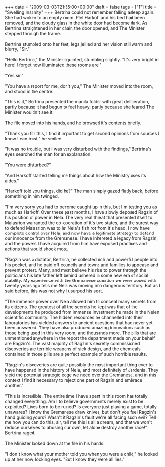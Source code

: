 +++
date = "2009-03-03T21:35:00+00:00"
draft = false
tags = ["1"]
title = "Swelling Insanity"
+++
Bertrina could not remember falling asleep again. She had woken to an empty room. Plel Harkoff and his bed had been removed, and the cloudy glass in the white door had become dark. As Bertrina straightened in her chair, the door opened, and The Minister stepped through the frame.<br/><br/>Bertrina stumbled onto her feet, legs jellied and her vision still warm and blurry, "Sir."<br/><br/>"Hello Bertrina," the Minister squinted, stumbling slightly. "It's very bright in here! I forget how illuminated these rooms are!"<br/><br/>"Yes sir."<br/><br/>"You have a report for me, don't you," The Minister moved into the room, and stood in the centre.<br/><br/>"This is it," Bertrina presented the manila folder with great deliberation, partly because it had begun to feel heavy, partly because she feared The Minister wouldn't see it.<br/><br/>The file moved into his hands, and he browsed it's contents briefly.<br/><br/>"Thank you for this, I find it important to get second opinions from sources I know I can trust," he smiled.<br/><br/>"It was no trouble, but I was very disturbed with the findings," Bertrina's eyes searched the man for an explanation.<br/><br/>"You were disturbed?"<br/><br/>"And Harkoff started telling me things about how the Ministry uses its aides."<br/><br/>"Harkoff told you things, did he?" The man simply gazed flatly back, before something in him twinged.<br/><br/>"I'm very sorry you had to become caught up in this, but I'm testing you as much as Harkoff. Over these past months, I have slowly deposed Ragzin of his position of power in Nela. The very real threat that presented itself to Malasrion warranted the co-operation of it's two states, and the surest way to defend Malasrion was to let Nela's fish rot from it's head. I now have complete control over Nela, and now have a legitimate strategy to defend our innocence from the Gremanese. I have inhereted a legacy from Ragzin, and the powers I have acquired from him have exposed practices and actions that would shock most.<br/><br/>"Ragzin was a dictator, Bertrina, he collected rich and powerful people into his pocket, and he paid off councils and towns and families to appease and prevent protest. Many, and most believe his rise to power through the politicians his late father left behind ushered in some new era of social stability. My experience with the Gremanese question we were posed with twenty years ago tells me Nela was moving into dangerous territory. But as I said before, this was not why I usurped his seat.<br/><br/>"The immense power over Nela allowed him to conceal many secrets from its citizens. The greatest of all the secrets he kept was that of the developments he produced from immense investment he made in the Nelen scientific community. The hidden resources he channelled into their laboratories has yielded answers to ancient questions that had never yet been answered. They have also produced amazing innovations such as those being used in this very room, and thousands more. The pills that are unmentioned anywhere in the report the department made on your behalf are Ragzin's. The vast majority of Ragzin's secretly commissioned discoveries are terrible weapons of sick design, and the chemicals contained in those pills are a perfect example of such horrible results.<br/><br/>"Ragzin's discoveries are quite possibly the most important thing ever to have happened in the history of Nela, and most definitely of Jardenia. They yield the potential strategic edge we need over the Gremanese, and in this context I find it necessary to reject one part of Ragzin and embrace another."<br/><br/>"This is incredible. The entire time I have spent in this room has totally changed everything. Am I to believe governments merely exist to be exploited? Lives born to be ruined? Is everyone just playing a game, totally unawares? I know the Gremanese draw knives, but don't you feel Ragzin's hand guiding yours? Wasn't it Ragzin's fault we're all facing such evil? Tell me how you can do this, sir, tell me this is all a dream, and that we won't reduce ourselves to abusing our own, let alone destroy another race!" Bertrina raged.<br/><br/>The Minister looked down at the file in his hands.<br/><br/>"I don't know what your mother told you when you were a child," he looked up at her now, locking eyes. "But I know they were all lies."<div class="blogger-post-footer"><img width='1' height='1' src='https://blogger.googleusercontent.com/tracker/5693059957647979680-4225209122325990085?l=cosmiccowbell.blogspot.com' alt='' /></div>